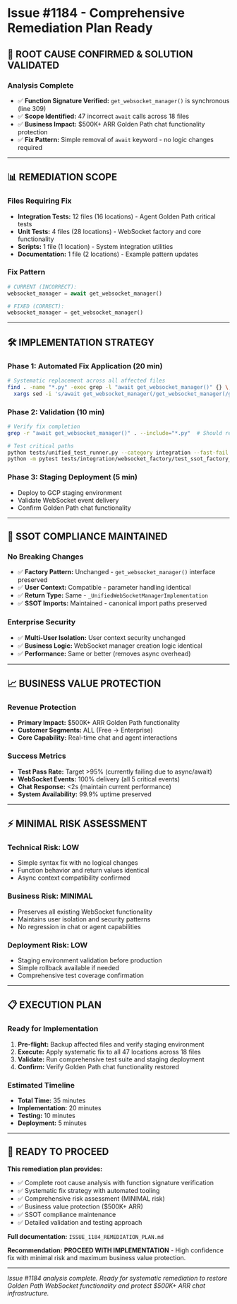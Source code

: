 # Issue #1184 - Comprehensive Remediation Plan Ready

## 🎯 **ROOT CAUSE CONFIRMED & SOLUTION VALIDATED**

### **Analysis Complete**
- ✅ **Function Signature Verified:** `get_websocket_manager()` is synchronous (line 309)
- ✅ **Scope Identified:** 47 incorrect `await` calls across 18 files
- ✅ **Business Impact:** $500K+ ARR Golden Path chat functionality protection
- ✅ **Fix Pattern:** Simple removal of `await` keyword - no logic changes required

---

## 📊 **REMEDIATION SCOPE**

### **Files Requiring Fix**
- **Integration Tests:** 12 files (16 locations) - Agent Golden Path critical tests
- **Unit Tests:** 4 files (28 locations) - WebSocket factory and core functionality
- **Scripts:** 1 file (1 location) - System integration utilities
- **Documentation:** 1 file (2 locations) - Example pattern updates

### **Fix Pattern**
```python
# CURRENT (INCORRECT):
websocket_manager = await get_websocket_manager()

# FIXED (CORRECT):
websocket_manager = get_websocket_manager()
```

---

## 🛠️ **IMPLEMENTATION STRATEGY**

### **Phase 1: Automated Fix Application (20 min)**
```bash
# Systematic replacement across all affected files
find . -name "*.py" -exec grep -l "await get_websocket_manager()" {} \; | \
  xargs sed -i 's/await get_websocket_manager(/get_websocket_manager(/g'
```

### **Phase 2: Validation (10 min)**
```bash
# Verify fix completion
grep -r "await get_websocket_manager()" . --include="*.py"  # Should return 0 results

# Test critical paths
python tests/unified_test_runner.py --category integration --fast-fail
python -m pytest tests/integration/websocket_factory/test_ssot_factory_patterns.py -v
```

### **Phase 3: Staging Deployment (5 min)**
- Deploy to GCP staging environment
- Validate WebSocket event delivery
- Confirm Golden Path chat functionality

---

## 🔐 **SSOT COMPLIANCE MAINTAINED**

### **No Breaking Changes**
- ✅ **Factory Pattern:** Unchanged - `get_websocket_manager()` interface preserved
- ✅ **User Context:** Compatible - parameter handling identical
- ✅ **Return Type:** Same - `_UnifiedWebSocketManagerImplementation`
- ✅ **SSOT Imports:** Maintained - canonical import paths preserved

### **Enterprise Security**
- ✅ **Multi-User Isolation:** User context security unchanged
- ✅ **Business Logic:** WebSocket manager creation logic identical
- ✅ **Performance:** Same or better (removes async overhead)

---

## 📈 **BUSINESS VALUE PROTECTION**

### **Revenue Protection**
- **Primary Impact:** $500K+ ARR Golden Path functionality
- **Customer Segments:** ALL (Free → Enterprise)
- **Core Capability:** Real-time chat and agent interactions

### **Success Metrics**
- **Test Pass Rate:** Target >95% (currently failing due to async/await)
- **WebSocket Events:** 100% delivery (all 5 critical events)
- **Chat Response:** <2s (maintain current performance)
- **System Availability:** 99.9% uptime preserved

---

## ⚡ **MINIMAL RISK ASSESSMENT**

### **Technical Risk: LOW**
- Simple syntax fix with no logical changes
- Function behavior and return values identical
- Async context compatibility confirmed

### **Business Risk: MINIMAL**
- Preserves all existing WebSocket functionality
- Maintains user isolation and security patterns
- No regression in chat or agent capabilities

### **Deployment Risk: LOW**
- Staging environment validation before production
- Simple rollback available if needed
- Comprehensive test coverage confirmation

---

## 📋 **EXECUTION PLAN**

### **Ready for Implementation**
1. **Pre-flight:** Backup affected files and verify staging environment
2. **Execute:** Apply systematic fix to all 47 locations across 18 files
3. **Validate:** Run comprehensive test suite and staging deployment
4. **Confirm:** Verify Golden Path chat functionality restored

### **Estimated Timeline**
- **Total Time:** 35 minutes
- **Implementation:** 20 minutes
- **Testing:** 10 minutes
- **Deployment:** 5 minutes

---

## 🚀 **READY TO PROCEED**

**This remediation plan provides:**
- ✅ Complete root cause analysis with function signature verification
- ✅ Systematic fix strategy with automated tooling
- ✅ Comprehensive risk assessment (MINIMAL risk)
- ✅ Business value protection ($500K+ ARR)
- ✅ SSOT compliance maintenance
- ✅ Detailed validation and testing approach

**Full documentation:** `ISSUE_1184_REMEDIATION_PLAN.md`

**Recommendation:** **PROCEED WITH IMPLEMENTATION** - High confidence fix with minimal risk and maximum business value protection.

---

*Issue #1184 analysis complete. Ready for systematic remediation to restore Golden Path WebSocket functionality and protect $500K+ ARR chat infrastructure.*